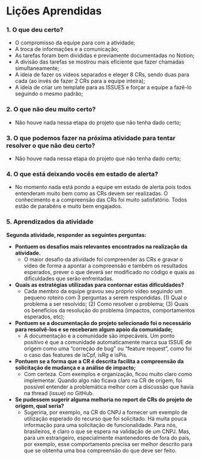 # Lições Aprendidas

### 1. O que deu certo?

- O compromisso da equipe para com a atividade;
- A troca de informações e a comunicação;
- As tarefas foram bem divididas e previamente documentadas no Notion;
- A divisão das tarefas se mostrou mais eficiente que fazer chamadas simultaneamente;
- A ideia de fazer os vídeos separados e eleger 8 CRs, sendo duas para cada (ao invés de fazer 2 CRs para a equipe inteira);
- A ideia de criar um template para as ISSUES e forçar a equipe a fazê-lo seguindo o mesmo padrão;

### 2. O que não deu muito certo?

- Não houve nada nessa etapa do projeto que não tenha dado certo;

### 3. O que podemos fazer na próxima atividade para tentar resolver o que não deu certo?

- Não houve nada nessa etapa do projeto que não tenha dado certo;

### 4. O que está deixando vocês em estado de alerta?

- No momento nada está pondo a equipe em estado de alerta pois todos entenderam muito bem como as CRs devem ser realizadas. O conhecimento e a compreensão das CRs foi muito satisfatório. Todos estão de parabéns e muito bem engajados.

### 5. Aprendizados da atividade

**Segunda atividade, responder as seguintes perguntas:**

- **Pontuem os desafios mais relevantes encontrados na realização da atividade.**
    - O maior desafio da atividade foi compreender as CRs e gravar o vídeo de forma a apontar a compreensão e também os resultados esperados, prever o que deverá ser modificado no código e quais as dificuldades que serão enfrentadas.
- **Quais as estratégias utilizadas para contornar estas dificuldades?**
    - Cada membro da equipe gravou seu próprio vídeo seguindo um pequeno roteiro com 3 perguntas a serem respondidas. (1) Qual o problema a ser resolvido; (2) Como resolver o problema; (3) Quais os benefícios da resolução do problema (impactos, comportamentos esperados, etc);
- **Pontuem se a documentação do projeto selecionado foi o necessário para resolvê-los e se receberam algum apoio da comunidade;**
    - A documentação e a comunidade são impecáveis. Um ponto positivo é que a comunidade automaticamente marca sua ISSUE de origem como uma “correção de bug” ou “feature request”, como foi o caso das features de isCpf, isRg e isPis.
- **Pontuem se a forma que a CR é descrita facilita a compreensão da solicitação de mudança e a análise de impacto;**
    - Com certeza. Com exemplos e organização, ficou muito claro como implementar. Quando algo não ficava claro na CR de origem, foi possível entender a problemática melhor com a discussão que havia na thread (issue) no GitHub.
- **Se pudessem sugerir alguma melhoria no report de CRs do projeto de origem, qual seria?**
    - Sugeriria, por exemplo, na CR do CNPJ a fornecer um exemplo de utilização esperado do recurso que foi solicitado. Há muita pouca informação para uma solicitação de funcionalidade. Para nós, brasileiros, é claro o que se espera na validação de um CNPJ. Mas, para um estrangeiro, especialmente mantenedores de fora do país, por exemplo, esse comportamento precisa ser melhor descrito para que se obtenha uma boa compreensão do que deve ser feito.

